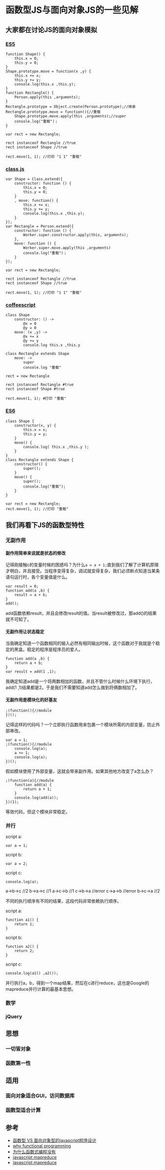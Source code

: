 # 函数型JS与面向对象JS的一些见解

## 大家都在讨论JS的面向对象模拟

### [ES5](http://www.w3.org/html/ig/zh/wiki/ES5)

    function Shape() {
        this.x = 0;
        this.y = 0;
    }
    Shape.prototype.move = function(x ,y) {
        this.x += x;
        this.y += y;
        console.log(this.x ,this.y);
    }
    function Rectangle() {
        Person.apply(this ,arguments);
    }
    Rectangle.prototype = Object.create(Person.prototype);//继承
    Rectangle.prototype.move = function(){//重载
        Shape.prototype.move.apply(this ,arguments);//super
        console.log("重载")；
    }

    var rect = new Rectangle;

    rect instanceof Rectangle //true
    rect instanceof Shape //true

    rect.move(1, 1); //打印 "1 1" "重载"

### [class.js](https://github.com/rauschma/class-js)

    var Shape = Class.extend({
        constructor: function () {
            this.x = 0;
            this.y = 0;
        }
        , move: function() {
            this.x += x;
            this.y += y;
            console.log(this.x ,this.y);
        }
    });
    var Rectangle = Person.extend({
        constructor: function () {
            Worker.super.constructor.apply(this, arguments);
        },
        move: function () {
            Worker.super.move.apply(this ,arguments)
            console.log("重载")；
        }
    });

    var rect = new Rectangle;

    rect instanceof Rectangle //true
    rect instanceof Shape //true

    rect.move(1, 1); //打印 "1 1" "重载"


### [coffeescript](http://coffeescript.org/)

    class Shape
        constructor: () ->
            @x = 0
            @y = 0
        move: (x ,y) ->
            @x += x
            @y += y
            console.log this.x ,this.y

    class Rectangle extends Shape
        move: ->
            super
            console.log "重载"

    rect = new Rectangle

    rect instanceof Rectangle #true
    rect instanceof Shape #true

    rect.move(1, 1); #打印 "重载"


### [ES6](http://wiki.ecmascript.org/doku.php?id=harmony:classes)

    class Shape {
        constructor(x, y) {
            this.x = x;
            this.y = y;
        }
        move() {
            console.log( this.x ,this.y );
        }
    }
    class Rectangle extends Shape {
        constructor() {
            super();
        }
        move() {
            super();
            console.log("重载");
        }
    }

    var rect = new Rectangle;
    rect.move(1, 1); //打印 "重载"

## 我们再看下JS的函数型特性

### 无副作用

#### 副作用简单来说就是状态的修改

记得刚接触c的变量时候的困惑吗？为什么`a = a + 1;`直到我们了解了计算机原理才明白，并且接受。当程序变得复杂，调试就变得复杂，我们必须断点知道当某条语句运行时，各个变量值是什么。

    var result = 0;
    function add(a ,b) {
        result = a + b;
    }
    add();

add函数依赖result，并且会修改result的值。当result被修改过，那add()的结果就不可知了。

#### 无副作用让状态稳定

当我确定知道一个函数相同的输入必然有相同输出时候，这个函数对于我就是个稳定的黑盒。稳定的程序是程序员的爱人。

    function add(a ,b) {
        return a + b;
    }
    var result = add(1 ,1);

我确定知道add是一个将两数相加的函数，并且不管什么时候什么环境下执行，add(1 ,1)结果都是2。于是我们不需要知道add怎么做到将俩数相加了。

#### 无副作用是模块化的好基友

    ;(function(){//module
    })();

记得这样的代码吗？一个立即执行函数用来包裹一个模块所需的内部变量，防止外部串改。

    var a = 1;
    ;(function(){//module
        console.log(a);
        a += 1;
        console.log(a);
    })();

假如模块使用了外部变量，这就会带来副作用。如果其他地方改变了a怎么办？

    ;(function(a){//module
        function add(a) {
            return a + 1;
        }
        console.log(add(a));
    })(1);

等效代码，但这个模块非常稳定。

### 并行

script a:

    var a = 1;

script b:

    var a = 2;

script c:

    console.log(a);

a->b->c //2
b->a->c //1
a->c->b //1
c->b->a //error
c->a->b //error
b->c->a //2

不同的执行顺序有不同的结果，这段代码非常依赖执行顺序。

script a:

    function a1() {
        return 1;
    }

script b:

    function a2() {
        return 2;
    }

script c:

    console.log(a1() ,a2());

并行执行a，b，得到一个map结果，然后在c进行reduce，这也是Google的mapreduce并行计算的最基本思想。

### 数学

### jQuery

## 思想

### 一切皆对象

### 函数第一性

## 适用

### 面向对象适合GUI，访问数据库

### 函数型适合计算

## 参考

* [函数型 VS 面向对象型的javascript程序设计](http://wenku.baidu.com/view/ed1660d726fff705cc170a3f.html)
* [why functional programming](https://www.byvoid.com/blog/why-functional-programming)
* [为什么函数式编程没有](http://www.infoq.com/cn/news/2009/03/fp-doesnt-catchon)
* [javascript mapreduce](http://jcla1.com/blog/javascript-mapreduce/)
* [javascript mapreduce](http://www.diguage.com/archives/75.html)
